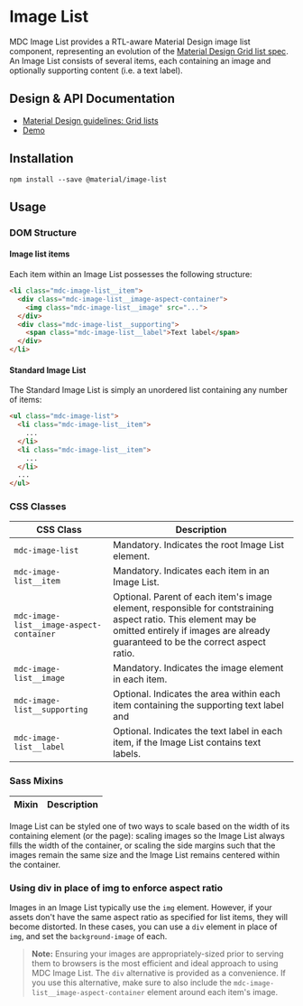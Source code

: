 <!--docs:
title: "Image List"
layout: detail
section: components
excerpt: "An RTL-aware Material Design image list component."
iconId: card
path: /catalog/image-lists/
-->

# Image List

<!--<div class="article__asset">
  <a class="article__asset-link"
     href="https://material-components-web.appspot.com/image-list.html">
    <img src="{{ site.rootpath }}/images/mdc_web_screenshots/image-list.png" width="320" alt="Image list screenshot">
  </a>
</div>-->

MDC Image List provides a RTL-aware Material Design image list component, representing an evolution of the
[Material Design Grid list spec](https://material.io/guidelines/components/grid-lists.html).
An Image List consists of several items, each containing an image and optionally supporting content (i.e. a text label).

## Design & API Documentation

<ul class="icon-list">
  <li class="icon-list-item icon-list-item--spec">
    <a href="https://material.io/guidelines/components/grid-lists.html">Material Design guidelines: Grid lists</a>
  </li>
  <li class="icon-list-item icon-list-item--link">
    <a href="https://material-components-web.appspot.com/image-list.html">Demo</a>
  </li>
</ul>

## Installation

```
npm install --save @material/image-list
```

## Usage

### DOM Structure

#### Image list items

Each item within an Image List possesses the following structure:

```html
<li class="mdc-image-list__item">
  <div class="mdc-image-list__image-aspect-container">
    <img class="mdc-image-list__image" src="...">
  </div>
  <div class="mdc-image-list__supporting">
    <span class="mdc-image-list__label">Text label</span>
  </div>
</li>
```

#### Standard Image List

The Standard Image List is simply an unordered list containing any number of items:

```html
<ul class="mdc-image-list">
  <li class="mdc-image-list__item">
    ...
  </li>
  <li class="mdc-image-list__item">
    ...
  </li>
  ...
</ul>
```

### CSS Classes

CSS Class | Description
--- | ---
`mdc-image-list` | Mandatory. Indicates the root Image List element.
`mdc-image-list__item` | Mandatory. Indicates each item in an Image List.
`mdc-image-list__image-aspect-container` | Optional. Parent of each item's image element, responsible for contstraining aspect ratio. This element may be omitted entirely if images are already guaranteed to be the correct aspect ratio.
`mdc-image-list__image` | Mandatory. Indicates the image element in each item.
`mdc-image-list__supporting` | Optional. Indicates the area within each item containing the supporting text label and
`mdc-image-list__label` | Optional. Indicates the text label in each item, if the Image List contains text labels.

### Sass Mixins

Mixin | Description
--- | ---


Image List can be styled one of two ways to scale based on the width of its containing element (or the page):
scaling images so the Image List always fills the width of the container, or scaling the side margins such
that the images remain the same size and the Image List remains centered within the container.

### Using div in place of img to enforce aspect ratio

Images in an Image List typically use the `img` element. However, if your assets don't have the same aspect ratio as
specified for list items, they will become distorted. In these cases, you can use a `div` element in place of `img`,
and set the `background-image` of each.

> **Note:** Ensuring your images are appropriately-sized prior to serving them to browsers is the most efficient and
ideal approach to using MDC Image List. The `div` alternative is provided as a convenience. If you use this alternative,
make sure to also include the `mdc-image-list__image-aspect-container` element around each item's image.
